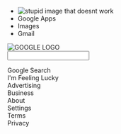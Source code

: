 <!DOCTYPE HTML>
<html>
<head>
	<meta charset="utf-8"/>
	<title>GoOgle Test</title>
	<link rel="stylesheet" type="text/css" href="GoogletestCSS.css">
</head>

<body>
	<div id="container">
		<div id="header">
			<ul>
			<li class="TOPMENU">
				<img src="https://cdn.scratch.mit.edu/static/site/users/avatars/310/1411.png" alt="stupid image that doesnt work" id="icon">
			</li>
			<li class="TOPMENU">Google Apps</li>
			<li class="TOPMENU">Images</li>
			<li class="TOPMENU">Gmail</li>
		</div>
		<div id="body">
			<div class="Image">
				<img src="https://www.google.com/images/branding/googlelogo/2x/googlelogo_color_272x92dp.png" alt="GOOGLE LOGO" id="image">
			</div>
			<div class="query">
				<form method="get" name="querybox" id="query">
					<input id="QUERY" type="text">
				</form>
			</div>
			<div class="button" id="search">Google Search</div>
			<div class="button" id="lucky">I'm Feeling Lucky</div>
		</div>
		<div id="footer">
			<div class="lowLEFTMENU">Advertising</div>
			<div class="lowLEFTMENU">Business</div>
			<div class="lowLEFTMENU">About</div>
			<div class="lowRIGHTMENU">Settings</div>
			<div class="lowRIGHTMENU">Terms</div>
			<div class="lowRIGHTMENU">Privacy</div>
	</div>
</div>
</div>
</body>
